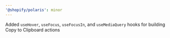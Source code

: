 ```yaml
---
'@shopify/polaris': minor
---
```


Added `useHover`, `useFocus`, `useFocusIn`, and `useMediaQuery` hooks for building Copy to Clipboard actions
